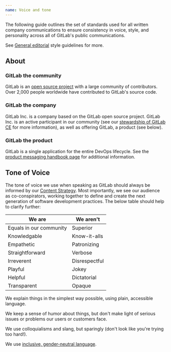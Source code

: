 ```yaml
---
name: Voice and tone
---
```


The following guide outlines the set of standards used for all written company communications to ensure consistency in voice, style, and personality across all of GitLab's public communications.

See [General editorial](https://about.gitlab.com/handbook/marketing/corporate-marketing/#general-editorial-style-guidelines) style guidelines for more.

## About

### GitLab the community

GitLab is an [open source project](https://gitlab.com/gitlab-org/gitlab-ce/) with a large community of contributors. Over 2,000 people worldwide have contributed to GitLab's source code.

### GitLab the company

GitLab Inc. is a company based on the GitLab open source project. GitLab Inc. is an active participant in our community (see our [stewardship of GitLab CE](https://about.gitlab.com/stewardship) for more information), as well as offering GitLab, a product (see below).

### GitLab the product

GitLab is a single application for the entire DevOps lifecycle. See the [product messaging handbook page](https://about.gitlab.com/handbook/marketing/product-marketing/messaging/) for additional information.

## Tone of Voice

The tone of voice we use when speaking as GitLab should always be informed by our [Content Strategy](https://gitlab.com/gitlab-com/marketing/general/blob/master/content/content-strategy.md#strategy). Most importantly, we see our audience as co-conspirators, working together to define and create the next generation of software development practices. The below table should help to clarify further:

| **We are** | **We aren't** |
| --- | --- |
| Equals in our community | Superior |
| Knowledgable | Know-it-alls |
| Empathetic | Patronizing |
| Straightforward | Verbose |
| Irreverent | Disrespectful |
| Playful | Jokey |
| Helpful | Dictatorial |
| Transparent | Opaque |

We explain things in the simplest way possible, using plain, accessible language.

We keep a sense of humor about things, but don't make light of serious issues or problems our users or customers face.

We use colloquialisms and slang, but sparingly (don't look like you're trying too hard!).

We use [inclusive, gender-neutral language](https://litreactor.com/columns/5-easy-ways-to-make-your-writing-gender-neutral).
